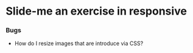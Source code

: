 # Slide-me an exercise in responsive




### Bugs
- How do I resize images that are introduce via CSS?

